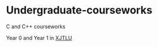 # Undergraduate-courseworks
C  and C++ courseworks

Year 0 and Year 1 in [XJTLU](http://www.xjtlu.edu.cn/zh/)
